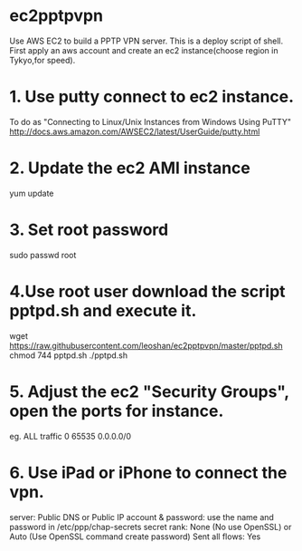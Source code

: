 ec2pptpvpn
==========
Use AWS EC2 to build a PPTP VPN server. This is a deploy script of shell. 
First apply an aws account and create an ec2 instance(choose region in Tykyo,for speed).  
# 1. Use putty connect to ec2 instance. 
To do as "Connecting to Linux/Unix Instances from Windows Using PuTTY"
http://docs.aws.amazon.com/AWSEC2/latest/UserGuide/putty.html
# 2. Update the ec2 AMI instance
yum update
# 3. Set root password
sudo passwd root
# 4.Use root user download the script pptpd.sh and execute it.
wget https://raw.githubusercontent.com/leoshan/ec2pptpvpn/master/pptpd.sh
chmod 744 pptpd.sh
./pptpd.sh
# 5. Adjust the ec2 "Security Groups", open the ports for instance.
eg. ALL  traffic  0  65535 0.0.0.0/0
# 6. Use iPad or iPhone to connect the vpn.
server: Public DNS or Public IP
account & password: use the name and password in /etc/ppp/chap-secrets
secret rank: None (No use OpenSSL) or Auto (Use OpenSSL command create password)
Sent all flows: Yes
